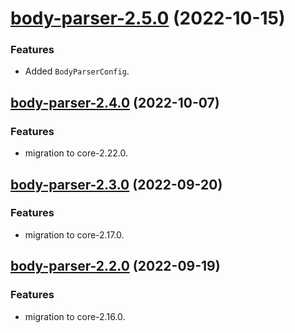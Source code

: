 <a name="body-parser-2.5.0"></a>
# [body-parser-2.5.0](https://github.com/ts-stack/ditsmod/releases/tag/body-parser-2.5.0) (2022-10-15)

### Features

- Added `BodyParserConfig`.

<a name="body-parser-2.4.0"></a>
## [body-parser-2.4.0](https://github.com/ts-stack/ditsmod/releases/tag/body-parser-2.4.0) (2022-10-07)

### Features

- migration to core-2.22.0.

<a name="body-parser-2.3.0"></a>
## [body-parser-2.3.0](https://github.com/ts-stack/ditsmod/releases/tag/body-parser-2.3.0) (2022-09-20)

### Features

- migration to core-2.17.0.

<a name="body-parser-2.2.0"></a>
## [body-parser-2.2.0](https://github.com/ts-stack/ditsmod/releases/tag/body-parser-2.2.0) (2022-09-19)

### Features

- migration to core-2.16.0.
